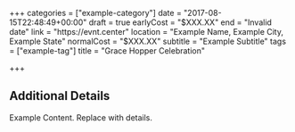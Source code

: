 +++
categories = ["example-category"]
date = "2017-08-15T22:48:49+00:00"
draft = true
earlyCost = "$XXX.XX"
end = "Invalid date"
link = "https://evnt.center"
location = "Example Name, Example City, Example State"
normalCost = "$XXX.XX"
subtitle = "Example Subtitle"
tags = ["example-tag"]
title = "Grace Hopper Celebration"

+++

<!--more-->

## Additional Details

Example Content. Replace with details.
